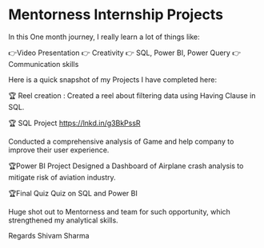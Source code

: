 # Mentorness Internship Projects
In this One month journey, I really learn a lot of things like:

👉Video Presentation
👉 Creativity 
👉 SQL, Power BI, Power Query 
👉 Communication skills 

Here is a quick snapshot of my Projects I have completed here:

🏆 Reel creation : 
Created a reel about filtering data using Having Clause in SQL.

🏆 SQL Project 
 https://lnkd.in/g3BkPssR

Conducted a comprehensive analysis of Game and help company to improve their user experience.
 
🏆Power BI Project 
Designed a Dashboard of Airplane crash analysis to mitigate risk of aviation industry.
 
🏆Final Quiz 
Quiz on SQL and Power BI 

Huge shot out to Mentorness and team for such opportunity, which strengthened my analytical skills.

Regards 
Shivam Sharma
 
